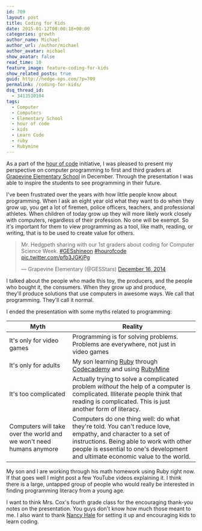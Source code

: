 ```yaml
---
id: 709
layout: post
title: Coding for Kids
date: 2015-01-12T08:00:18+00:00
categories: growth
author_name: Michael
author_url: /author/michael
author_avatar: michael
show_avatar: false
read_time: 10
feature_image: feature-coding-for-kids 
show_related_posts: true 
guid: http://hedge-ops.com/?p=709
permalink: /coding-for-kids/
dsq_thread_id:
  - 3413510104
tags:
  - Computer
  - Computers
  - Elementary School
  - hour of code
  - kids
  - Learn Code
  - ruby
  - Rubymine
---
```

As a part of the [hour of code](http://hourofcode.com/us) initiative, I was pleased to present my perspective on computer programming to first and third graders at [Grapevine Elementary School](http://www.gcisd-k12.org/Domain/1675) in December. Through the presentation I was able to inspire the students to see programming in their future.<!--more-->

I've been frustrated over the years with how little people know about programming. When I ask an eight year old what they want to do when they grow up, you get a lot of firemen, police officers, teachers, and professional athletes. When children of today grow up they will more likely work closely with computers, regardless of their profession. No one will be exempt. So it's important for them to view programming as a tool, like math, reading, or writing, that is to be used to create value for others.

<blockquote class="twitter-tweet" lang="en">
  <p>
    Mr. Hedgpeth sharing with our 1st graders about coding for Computer Science Week. <a href="https://twitter.com/hashtag/GESshineon?src=hash">#GESshineon</a> <a href="https://twitter.com/hashtag/hourofcode?src=hash">#hourofcode</a> <a href="http://t.co/pfb3JGKjPg">pic.twitter.com/pfb3JGKjPg</a>
  </p>
  
  <p>
    — Grapevine Elementary (@GESStars) <a href="https://twitter.com/GESStars/status/544871858835697664">December 16, 2014</a>
  </p>
</blockquote>


  
I talked about the people who made this toy, the producers, and the people who bought it, the consumers. When they grow up and produce, they'll produce solutions that use computers in awesome ways. We call that programming. They'll call it normal.

I ended the presentation with some myths related to programming:


| Myth                                                                | Reality                                                                                                                                                                                                                                     |
|---------------------------------------------------------------------|---------------------------------------------------------------------------------------------------------------------------------------------------------------------------------------------------------------------------------------------|
| It's only for video games                                           | Programming is for solving problems. Problems are everywhere, not just in video games                                                                                                                                                       |
| It's only for adults                                                | My son learning [Ruby](https://www.ruby-lang.org/en/) through [Codecademy](http://www.codecademy.com/) and using [RubyMine](https://www.jetbrains.com/ruby/)                                                                                |
| It's too complicated                                                | Actually trying to solve a complicated problem _without_ the help of a computer is complicated. Illiterate people think that reading is complicated. This is just another form of literacy.                                                 |
| Computers will take over the world and we won't need humans anymore | Computers do one thing well: do what they're told. You can't reduce love, empathy, and character to a set of instructions. Being able to work with other people is essential to one's development and ultimate economic value to the world. |

My son and I are working through his math homework using Ruby right now. If that goes well I might post a few YouTube videos explaining it. I think there is a large, untapped group of people who would really be interested in finding programming literacy from a young age.

I want to think Mrs. Cox's fourth grade class for the encouraging thank-you notes on the presentation. You guys don't know how much those meant to me. I also want to thank [Nancy Hale](http://www.gcisd-k12.org/Domain/2938) for setting it up and encouraging kids to learn coding.